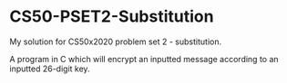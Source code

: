 # CS50-PSET2-Substitution
My solution for CS50x2020 problem set 2 - substitution.

A program in C which will encrypt an inputted message according to an inputted 26-digit key.
